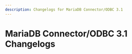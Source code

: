 ```yaml
---
description: Changelogs for MariaDB Connector/ODBC 3.1
---
```


# MariaDB Connector/ODBC 3.1 Changelogs

